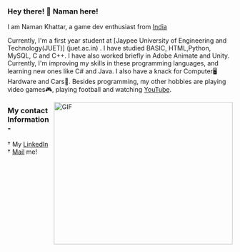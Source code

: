  ### Hey there! 👋 Naman here!
 
 I am Naman Khattar, a game dev enthusiast from [India](https://en.wikipedia.org/wiki/India)
 
 Currently, I'm a first year student at [Jaypee University of Engineering and Technology(JUET)] (juet.ac.in) . I have studied BASIC, HTML,Python, MySQL, C and C++. I have also worked briefly in Adobe Animate and Unity. Currently, I'm improving my skills in these programming languages, and learning new ones like C# and Java. I also have a knack for Computer🖥 Hardware and Cars🚗. Besides programming, my other hobbies are playing video games🎮, playing football and watching [YouTube](youtube.com).
 
 <img align="right" alt="GIF" src="https://media.giphy.com/media/SWoSkN6DxTszqIKEqv/giphy.gif" width="400" height="320" />
 
### My contact Information -
† My [LinkedIn](https://in.linkedin.com/in/naman-khattar-3594ba1b9)
† [Mail](mailto:khattarnaman915@gmail.com) me!

<!--
**NaK915/NaK915** is a ✨ _special_ ✨ repository because its `README.md` (this file) appears on your GitHub profile.

Here are some ideas to get you started:

- 🔭 I’m currently working on ...
- 🌱 I’m currently learning ...
- 👯 I’m looking to collaborate on ...
- 🤔 I’m looking for help with ...
- 💬 Ask me about ...
- 📫 How to reach me: ...
- 😄 Pronouns: ...
- ⚡ Fun fact: ...
-->
